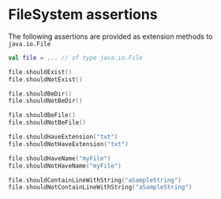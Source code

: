 # FileSystem assertions

The following assertions are provided as extension methods to `java.io.File`

```kt
val file = ... // of type java.io.File

file.shouldExist()
file.shouldNotExist()

file.shouldBeDir()
file.shouldNotBeDir()

file.shouldBeFile()
file.shouldNotBeFile()

file.shouldHaveExtension("txt")
file.shouldNotHaveExtension("txt")

file.shouldHaveName("myFile")
file.shouldNotHaveName("myFile")

file.shouldContainLineWithString("aSampleString")
file.shouldNotContainLineWithString("aSampleString")
```

